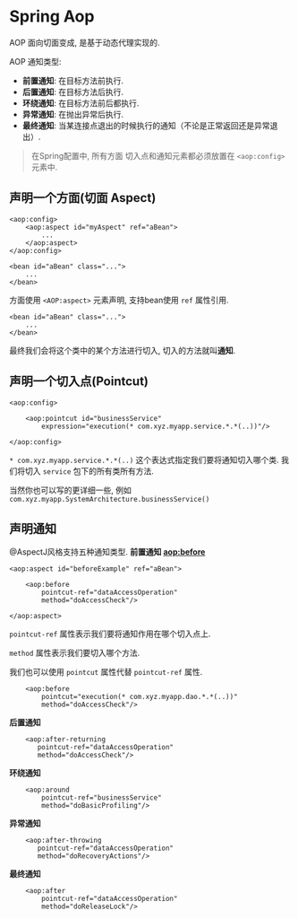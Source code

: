 # Spring Aop
AOP 面向切面变成, 是基于动态代理实现的.

AOP 通知类型:
 - **前置通知**: 在目标方法前执行.
 - **后置通知**: 在目标方法后执行.
 - **环绕通知**: 在目标方法前后都执行.
 - **异常通知**: 在抛出异常后执行.
 - **最终通知**: 当某连接点退出的时候执行的通知（不论是正常返回还是异常退出）.
 
> 在Spring配置中, 所有方面 切入点和通知元素都必须放置在 ```<aop:config>``` 元素中.
 
## 声明一个方面(切面 Aspect)
```
<aop:config>
    <aop:aspect id="myAspect" ref="aBean">
        ...
    </aop:aspect>
</aop:config>

<bean id="aBean" class="...">
    ...
</bean>
```

方面使用 ```<AOP:aspect>``` 元素声明, 支持bean使用 ```ref``` 属性引用.

```
<bean id="aBean" class="...">
    ...
</bean>
```
最终我们会将这个类中的某个方法进行切入, 切入的方法就叫**通知**.

## 声明一个切入点(Pointcut)
```
<aop:config>

    <aop:pointcut id="businessService"
        expression="execution(* com.xyz.myapp.service.*.*(..))"/>

</aop:config>
```
```* com.xyz.myapp.service.*.*(..)``` 这个表达式指定我们要将通知切入哪个类. 我们将切入 ```service``` 包下的所有类所有方法.

当然你也可以写的更详细一些, 例如```com.xyz.myapp.SystemArchitecture.businessService()```

## 声明通知
@AspectJ风格支持五种通知类型.
**前置通知 <aop:before>**
```
<aop:aspect id="beforeExample" ref="aBean">

    <aop:before
        pointcut-ref="dataAccessOperation"
        method="doAccessCheck"/>

</aop:aspect>
```
```pointcut-ref``` 属性表示我们要将通知作用在哪个切入点上.

```method``` 属性表示我们要切入哪个方法.

我们也可以使用 ```pointcut``` 属性代替 ```pointcut-ref``` 属性.
```
    <aop:before
        pointcut="execution(* com.xyz.myapp.dao.*.*(..))"
        method="doAccessCheck"/>
```

**后置通知**
 ```
     <aop:after-returning
        pointcut-ref="dataAccessOperation"
        method="doAccessCheck"/>
 ```
 
**环绕通知**
```
    <aop:around
        pointcut-ref="businessService"
        method="doBasicProfiling"/>
```

**异常通知**
 ```
     <aop:after-throwing
        pointcut-ref="dataAccessOperation"
        method="doRecoveryActions"/>
 ```

**最终通知**
```
    <aop:after
        pointcut-ref="dataAccessOperation"
        method="doReleaseLock"/>
```

